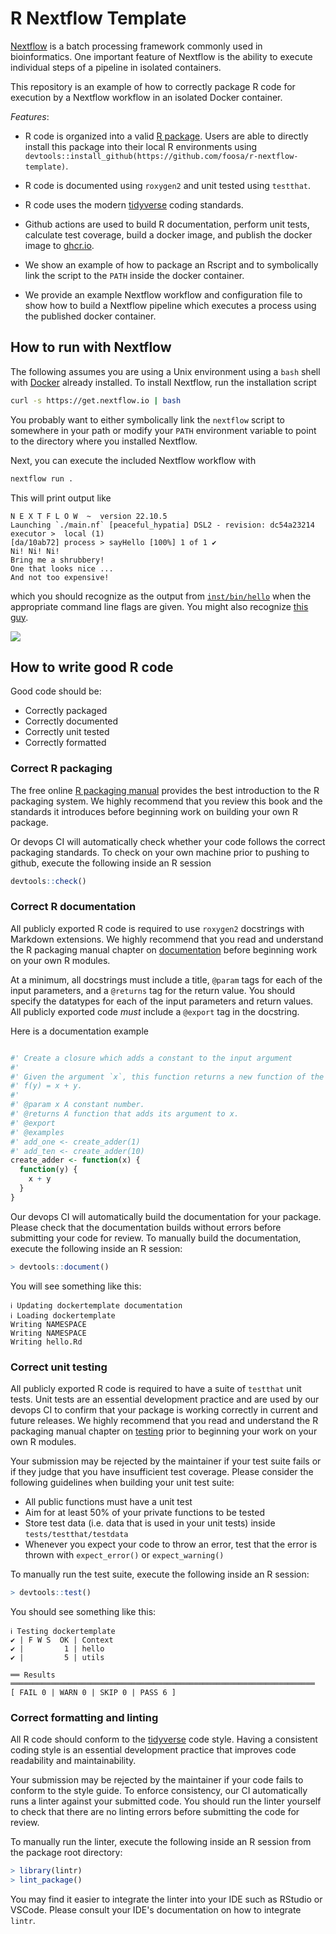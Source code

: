 # R Nextflow Template

[Nextflow](https://www.nextflow.io/) is a batch processing framework commonly
used in bioinformatics.  One important feature of Nextflow is the ability to 
execute individual steps of a pipeline in isolated containers.

This repository is an example of how to correctly package R code for execution
by a Nextflow workflow in an isolated Docker container.

_Features_:

* R code is organized into a valid [R package](https://r-pkgs.org/).
  Users are able to directly install this package into their local R
  environments using `devtools::install_github(https://github.com/foosa/r-nextflow-template)`.

* R code is documented using `roxygen2` and unit tested using `testthat`.

* R code uses the modern [tidyverse](https://www.tidyverse.org/) coding standards.

* Github actions are used to build R documentation, perform unit tests, calculate
  test coverage, build a docker image, and publish the docker image to 
  [ghcr.io](https://github.com/users/foosa/packages/container/package/r-nextflow-template).

* We show an example of how to package an Rscript and to symbolically link
  the script to the `PATH` inside the docker container.

* We provide an example Nextflow workflow and configuration file to show how to
  build a Nextflow pipeline which executes a process using the published docker
  container.

## How to run with Nextflow

The following assumes you are using a Unix environment using a `bash` shell with
[Docker](https://www.docker.com/) already installed.  To install Nextflow, run
the installation script

```sh
curl -s https://get.nextflow.io | bash
```

You probably want to either symbolically link the `nextflow` script to somewhere
in your path or modify your `PATH` environment variable to point to the directory
where you installed Nextflow.

Next, you can execute the included Nextflow workflow with

```sh
nextflow run .
```

This will print output like
```
N E X T F L O W  ~  version 22.10.5
Launching `./main.nf` [peaceful_hypatia] DSL2 - revision: dc54a23214
executor >  local (1)
[da/10ab72] process > sayHello [100%] 1 of 1 ✔
Ni! Ni! Ni!
Bring me a shrubbery!
One that looks nice ...
And not too expensive!
```

which you should recognize as the output from [`inst/bin/hello`](https://github.com/foosa/r-nextflow-template/blob/main/inst/bin/hello)
when the appropriate command line flags are given.  You might also recognize
[this guy](https://en.wikipedia.org/wiki/Knights_Who_Say_%22Ni!%22).

![](https://upload.wikimedia.org/wikipedia/en/thumb/e/eb/Knightni.jpg/300px-Knightni.jpg)

## How to write good R code

Good code should be:

* Correctly packaged
* Correctly documented
* Correctly unit tested
* Correctly formatted

### Correct R packaging

The free online [R packaging manual](https://r-pkgs.org/) provides the best
introduction to the R packaging system.  We highly recommend that you review
this book and the standards it introduces before beginning work on building
your own R package.

Or devops CI will automatically check whether your code follows the correct
packaging standards.  To check on your own machine prior to pushing to
github, execute the following inside an R session

```R
devtools::check()
```

### Correct R documentation

All publicly exported R code is required to use `roxygen2` docstrings with 
Markdown extensions.  We highly recommend that you read and understand the R
packaging manual chapter on [documentation](https://r-pkgs.org/man.html)
before beginning work on your own R modules.

At a minimum, all docstrings must include a title, `@param` tags for each of
the input parameters, and a `@returns` tag for the return value.  You should
specify the datatypes for each of the input parameters and return values.  All
publicly exported code *must* include a `@export` tag in the docstring.

Here is a documentation example

```R

#' Create a closure which adds a constant to the input argument
#'
#' Given the argument `x`, this function returns a new function of the form
#' f(y) = x + y.
#'
#' @param x A constant number.
#' @returns A function that adds its argument to x.
#' @export
#' @examples
#' add_one <- create_adder(1)
#' add_ten <- create_adder(10)
create_adder <- function(x) {
  function(y) {
    x + y
  }
}

```

Our devops CI will automatically build the documentation for your package.
Please check that the documentation builds without errors before submitting
your code for review.  To manually build the documentation, execute the
following inside an R session:

```R
> devtools::document() 
```

You will see something like this:

```
ℹ Updating dockertemplate documentation
ℹ Loading dockertemplate
Writing NAMESPACE
Writing NAMESPACE
Writing hello.Rd
```

### Correct unit testing

All publicly exported R code is required to have a suite of `testthat` unit
tests.  Unit tests are an essential development practice and are used by our
devops CI to confirm that your package is working correctly in current and
future releases.  We highly recommend that you read and understand the R
packaging manual chapter on [testing](https://r-pkgs.org/testing-basics.html#introduction)
prior to beginning your work on your own R modules.

Your submission may be rejected by the maintainer if your test suite fails or
if they judge that you have insufficient test coverage.  Please consider the
following guidelines when building your unit test suite:

- All public functions must have a unit test
- Aim for at least 50% of your private functions to be tested
- Store test data (i.e. data that is used in your unit tests) inside 
  `tests/testthat/testdata`
- Whenever you expect your code to throw an error, test that the error is
  thrown with `expect_error()` or `expect_warning()` 

To manually run the test suite, execute the following inside an R session:

```R
> devtools::test()
```

You should see something like this:

```
ℹ Testing dockertemplate
✔ | F W S  OK | Context
✔ |         1 | hello
✔ |         5 | utils

══ Results ════════════════════════════════════════════════════════════════════
[ FAIL 0 | WARN 0 | SKIP 0 | PASS 6 ]
```

### Correct formatting and linting

All R code should conform to the [tidyverse](https://style.tidyverse.org/) code
style.  Having a consistent coding style is an essential development practice
that improves code readability and maintainability.

Your submission may be rejected by the maintainer if your code fails to conform
to the style guide.  To enforce consistency, our CI automatically runs a linter
against your submitted code.  You should run the linter yourself to check that
there are no linting errors before submitting the code for review.

To manually run the linter, execute the following inside an R session from the
package root directory:

```R
> library(lintr)
> lint_package()
```

You may find it easier to integrate the linter into your IDE such as RStudio or
VSCode.  Please consult your IDE's documentation on how to integrate `lintr`.

